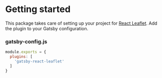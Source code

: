 # Getting started

This package takes care of setting up your project for [React Leaflet](https://react-leaflet.js.org/). Add the plugin to your Gatsby configuration.

### gatsby-config.js
```javascript
module.exports = {
  plugins: [
    'gatsby-react-leaflet'
  ]
}
```


